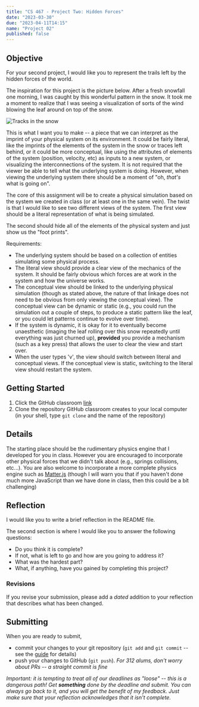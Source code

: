 ```yaml
---
title: "CS 467 - Project Two: Hidden Forces"
date: "2023-03-30"
due: "2023-04-11T14:15"
name: "Project 02"
published: false
---
```



## Objective

For your second project, I would like you to represent the trails left by the hidden forces of the world.  

The inspiration for this project is the picture below. After a fresh snowfall one morning, I was caught by this wonderful pattern in the snow. It took me a moment to realize that I was seeing a visualization of sorts of the wind blowing the leaf around on top of the snow. 

![Tracks in the snow](./project02/inspiration.jpg)

This is what I want you to make -- a piece that we can interpret as the imprint of your physical system on its environment. It could be fairly literal, like the imprints of the elements of the system in the snow or traces left behind, or it could be more conceptual, like using the attributes of elements of the system (position, velocity, etc) as inputs to a new system, or visualizing the interconnections of the system. It is not required that the viewer be able to tell what the underlying system is doing. However, when viewing the underlying system there should be a moment of "oh, *that's* what is going on". 


The core of this assignment will be to create a physical simulation based on the system we created in class (or at least one in the same vein). The twist is that I would like to see two different views of the system. The first view should be a literal representation of what is being simulated. 

The second should hide all of the elements of the physical system and just show us the "foot prints". 


Requirements:
- The underlying system should be based on a collection of entities simulating some physical process.
- The literal view should provide a clear view of the mechanics of the system. It should be fairly obvious which forces are at work in the system and how the universe works. 
- The conceptual view should be linked to the underlying physical simulation (though as stated above, the nature of that linkage does not need to be obvious from only viewing the conceptual view). The conceptual view can be dynamic or static (e.g., you could run the simulation out a couple of steps, to produce a static pattern like the leaf, or you could let patterns continue to evolve over time). 
- If the system is dynamic, it is okay for it to eventually become unaesthetic (imaging the leaf rolling over this snow repeatedly until everything was just churned up), **provided** you provide a mechanism (such as a key press) that allows the user to clear the view and start over.
- When the user types 'v', the view should switch between literal and conceptual views. If the conceptual view is static, switching to the literal view should restart the system.



## Getting Started


1. Click the GitHub classroom [link](https://classroom.github.com/a/HcQJUEog)
1. Clone the repository GitHub classroom creates to your local computer (in your shell, type `git clone` and the name of the repository)

## Details

The starting place should be the rudimentary physics engine that I developed for you in class. However you are encouraged to incorporate other physical forces that we didn't talk about (e.g., springs collisions, etc...). You are also welcome to incorporate a more complete physics engine such as [Matter.js](https://brm.io/matter-js/) (though I will warn you that if you haven't done much more JavaScript than we have done in class, then this could be a bit challenging)


## Reflection

I would like you to write a brief reflection in the README file. 

The second section is where I would like you to answer the following questions:

- Do you think it is complete?
- If not, what is left to go and how are you going to address it?
- What was the hardest part?
- What, if anything, have you gained by completing this project?


### Revisions

If you revise your submission, please add a _dated_ addition to your reflection that describes what has been changed. 



## Submitting 

When you are ready to submit, 
- commit your changes to your git repository (`git add` and `git commit` -- see the [guide](../resources/git) for details)
- push your changes to GitHub (`git push`). _For 312 alums, don't worry about PRs -- a straight commit is fine_

_Important: it is tempting to treat all of our deadlines as "loose" -- this is a dangerous path! Get **something** done by the deadline and submit. You can always go back to it, and you will get the benefit of my feedback. Just make sure that your reflection acknowledges that it isn't complete._
